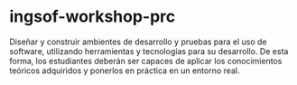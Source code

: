 # ingsof-workshop-prc
Diseñar y construir ambientes de desarrollo y pruebas para el uso de software, utilizando herramientas y tecnologías para su desarrollo. De esta forma, los estudiantes deberán ser capaces de aplicar los conocimientos teóricos adquiridos y ponerlos en práctica en un entorno real.
